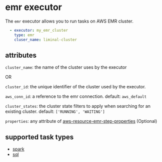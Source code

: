 <!--
Licensed to the Apache Software Foundation (ASF) under one
or more contributor license agreements.  See the NOTICE file
distributed with this work for additional information
regarding copyright ownership.  The ASF licenses this file
to you under the Apache License, Version 2.0 (the
"License"); you may not use this file except in compliance
with the License.  You may obtain a copy of the License at

  http://www.apache.org/licenses/LICENSE-2.0

Unless required bgit y applicable law or agreed to in writing,
software distributed under the License is distributed on an
"AS IS" BASIS, WITHOUT WARRANTIES OR CONDITIONS OF ANY
KIND, either express or implied.  See the License for the
specific language governing permissions and limitations
under the License.
-->

# emr executor

The `emr` executor allows you to run tasks on AWS EMR cluster.

```yaml
  - executor: my_emr_cluster
    type: emr
    cluser_name: liminal-cluster
```

## attributes

`cluster_name`: the name of the cluster uses by the executor

OR

`cluster_id`: the unique identifier of the cluster used by the executor.

`aws_conn_id`: a reference to the emr connection. default: `aws_default`

`cluster_states`: the cluster state filters to apply when searching for an existing cluster.
default: `['RUNNING', 'WAITING']`

`properties`: any attribute of [aws-resource-emr-step-properties](
https://docs.aws.amazon.com/AWSCloudFormation/latest/UserGuide/aws-resource-emr-step.html#aws-resource-emr-step-properties)
(Optional)

## supported task types
- [spark](../tasks/spark.md)
- [sql](../tasks/sql.md)
